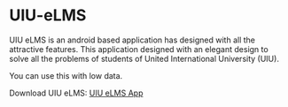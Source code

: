 # UIU-eLMS

UIU eLMS is an android based application has designed with all the attractive features. This application designed with an elegant design to solve all the problems of students of United International University (UIU).

You can use this with low data. 

Download UIU eLMS: [UIU eLMS App](https://github.com/AbdullahKhan94/UIU-eLMS/blob/main/UIU%20eLMS.apk?raw=true)

